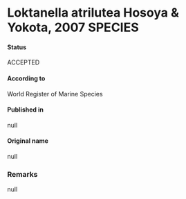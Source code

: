 # Loktanella atrilutea Hosoya & Yokota, 2007 SPECIES

#### Status
ACCEPTED

#### According to
World Register of Marine Species

#### Published in
null

#### Original name
null

### Remarks
null